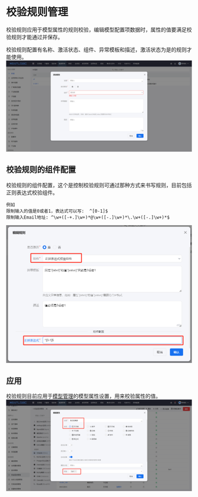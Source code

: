 # 校验规则管理
校验规则应用于模型属性的规则校验，编辑模型配置项数据时，属性的值要满足校验规则才能通过并保存。

校验规则配置有名称、激活状态、组件、异常模板和描述，激活状态为是的规则才能使用。
![](images/add_rule.png)

## 校验规则的组件配置
校验规则的组件配置，这个是控制校验规则可通过那种方式来书写规则，目前包括正则表达式校验组件。
```
例如
限制输入的值是0或者1，表达式可以写:  ^[0-1]$
限制输入Email地址: ^\w+([-+.]\w+)*@\w+([-.]\w+)*\.\w+([-.]\w+)*$
```
![](images/component-configuration.png)

## 应用
校验规则目前应用于[模型管理](../模型管理/模型管理.md)的模型属性设置，用来校验属性的值。
![](images/attribute_rule.png)